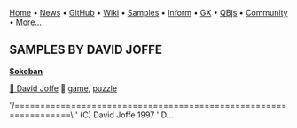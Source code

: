 [Home](https://qb64.com) • [News](../news.md) • [GitHub](https://github.com/QB64Official/qb64) • [Wiki](https://github.com/QB64Official/qb64/wiki) • [Samples](../samples.md) • [Inform](../inform.md) • [GX](../gx.md) • [QBjs](../qbjs.md) • [Community](../community.md) • [More...](../more.md)

## SAMPLES BY DAVID JOFFE

**[Sokoban](sokoban/index.md)**

[🐝 David Joffe](david-joffe.md) 🔗 [game](game.md), [puzzle](puzzle.md)

'/=================================================================\ '  (C) David Joffe 1997 '  D...
